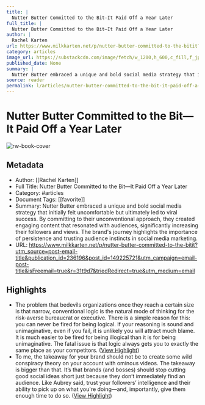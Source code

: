 ```yaml
---
title: |
  Nutter Butter Committed to the Bit—It Paid Off a Year Later
full_title: |
  Nutter Butter Committed to the Bit—It Paid Off a Year Later
author: |
  Rachel Karten
url: https://www.milkkarten.net/p/nutter-butter-committed-to-the-bitit?utm_source=post-email-title&publication_id=236196&post_id=149225721&utm_campaign=email-post-title&isFreemail=true&r=31t9d7&triedRedirect=true&utm_medium=email
category: articles
image_url: https://substackcdn.com/image/fetch/w_1200,h_600,c_fill,f_jpg,q_auto:good,fl_progressive:steep,g_auto/https%3A%2F%2Fsubstack-post-media.s3.amazonaws.com%2Fpublic%2Fimages%2F4c83639f-c084-4feb-b5cc-8ade10b84bfc_1336x1120.png
published_date: None
summary: |
  Nutter Butter embraced a unique and bold social media strategy that initially felt uncomfortable but ultimately led to viral success. By committing to their unconventional approach, they created engaging content that resonated with audiences, significantly increasing their followers and views. The brand's journey highlights the importance of persistence and trusting audience instincts in social media marketing.
source: reader
permalink: l/articles/nutter-butter-committed-to-the-bit-it-paid-off-a-year-later
---
```

# Nutter Butter Committed to the Bit—It Paid Off a Year Later

![rw-book-cover](https://substackcdn.com/image/fetch/w_1200,h_600,c_fill,f_jpg,q_auto:good,fl_progressive:steep,g_auto/https%3A%2F%2Fsubstack-post-media.s3.amazonaws.com%2Fpublic%2Fimages%2F4c83639f-c084-4feb-b5cc-8ade10b84bfc_1336x1120.png)

## Metadata
- Author: [[Rachel Karten]]
- Full Title: Nutter Butter Committed to the Bit—It Paid Off a Year Later
- Category: #articles
- Document Tags: [[favorite]] 
- Summary: Nutter Butter embraced a unique and bold social media strategy that initially felt uncomfortable but ultimately led to viral success. By committing to their unconventional approach, they created engaging content that resonated with audiences, significantly increasing their followers and views. The brand's journey highlights the importance of persistence and trusting audience instincts in social media marketing.
- URL: https://www.milkkarten.net/p/nutter-butter-committed-to-the-bitit?utm_source=post-email-title&publication_id=236196&post_id=149225721&utm_campaign=email-post-title&isFreemail=true&r=31t9d7&triedRedirect=true&utm_medium=email

## Highlights
- The problem that bedevils organizations once they reach a certain size is that narrow, conventional logic is the natural mode of thinking for the risk-averse bureaucrat or executive. There is a simple reason for this: you can never be fired for being logical. If your reasoning is sound and unimaginative, even if you fail, it is unlikely you will attract much blame. It is much easier to be fired for being illogical than it is for being unimaginative. The fatal issue is that logic always gets you to exactly the same place as your competitors. ([View Highlight](https://read.readwise.io/read/01j8sj9t7kexs5jnnyr4ajgwyy))
- To me, the takeaway for your brand should not be to create some wild conspiracy theory on your account with ominous videos. The takeaway is bigger than that. It’s that brands (and bosses) should stop cutting good social ideas short just because they don’t immediately find an audience. Like Aubrey said, trust your followers’ intelligence and their ability to pick up on what you're doing—and, importantly, give them enough time to do so. ([View Highlight](https://read.readwise.io/read/01j8sjmqj97r989bv8spqmsqyg))


